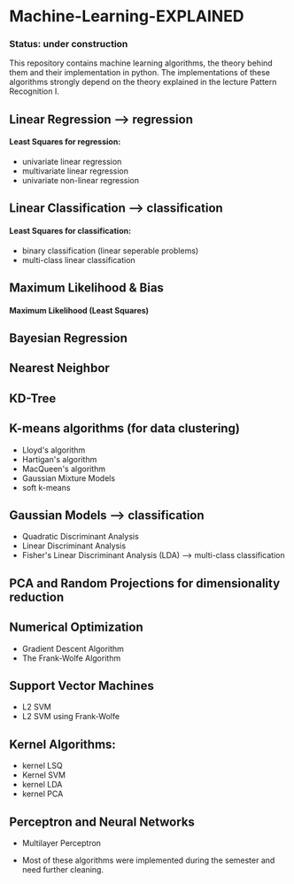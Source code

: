 # Machine-Learning-EXPLAINED
### Status: under construction

This repository contains machine learning algorithms, the theory behind them and their implementation in python.
The implementations of these algorithms strongly depend on the theory explained in the lecture Pattern Recognition I.


## Linear Regression  --> regression
#### Least Squares for regression:
- univariate linear regression 
- multivariate linear regression
- univariate non-linear regression

## Linear Classification --> classification
#### Least Squares for classification:
- binary classification (linear seperable problems)
- multi-class linear classification

## Maximum Likelihood & Bias
#### Maximum Likelihood (Least Squares)

## Bayesian Regression

## Nearest Neighbor

## KD-Tree

## K-means algorithms (for data clustering)
- Lloyd's algorithm
- Hartigan's algorithm
- MacQueen's algorithm
- Gaussian Mixture Models
- soft k-means

## Gaussian Models --> classification
- Quadratic Discriminant Analysis
- Linear Discriminant Analysis
- Fisher's Linear Discriminant Analysis (LDA) --> multi-class classification

## PCA and Random Projections for dimensionality reduction

## Numerical Optimization
- Gradient Descent Algorithm
- The Frank-Wolfe Algorithm

## Support Vector Machines
- L2 SVM
- L2 SVM using Frank-Wolfe

## Kernel Algorithms:
- kernel LSQ
- Kernel SVM
- kernel LDA
- kernel PCA

## Perceptron and Neural Networks
- Multilayer Perceptron


* Most of these algorithms were implemented during the semester and need further cleaning.
